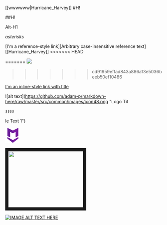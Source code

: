  [[wwwwww|Hurricane_Harvey]]
#H!

##H!


Alt-H1


*asterisks*


 [I'm a reference-style link][Arbitrary case-insensitive reference text]
 [[Hurricane_Harvey]]
<<<<<<< HEAD
 
=======
 <img src="http://example.com" />
>>>>>>> cd91959effad843a886a13e5036beeb50ef10486
 
 [I'm an inline-style link with title](https://www.google.com "Google's Homepage")
 
 
 ![alt text](https://github.com/adam-p/markdown-here/raw/master/src/common/images/icon48.png "Logo Tit
  ```javascript
  ssss
  ```
 le Text 1")
 
 ![good alt" asd][logo]
 
 [logo]: https://github.com/adam-p/markdown-here/raw/master/src/common/images/icon48.png "Logo Title Text 2"
 
 
 
 


<a class="goodclas" href="http://www.youtube.com/watch?feature=player_embedded&v=YOUTUBE_VIDEO_ID_HERE
" target="_blank"><img src="http://img.youtube.com/vi/YOUTUBE_VIDEO_ID_HERE/0.jpg" 
class="IMAGE ALT TEXT HERE" width="240" height="180" border="10" /></a>


[![IMAGE ALT TEXT HERE](http://img.youtube.com/vi/YOUTUBE_VIDEO_ID_HERE/0.jpg)](http://www.youtube.com/watch?v=YOUTUBE_VIDEO_ID_HERE)

